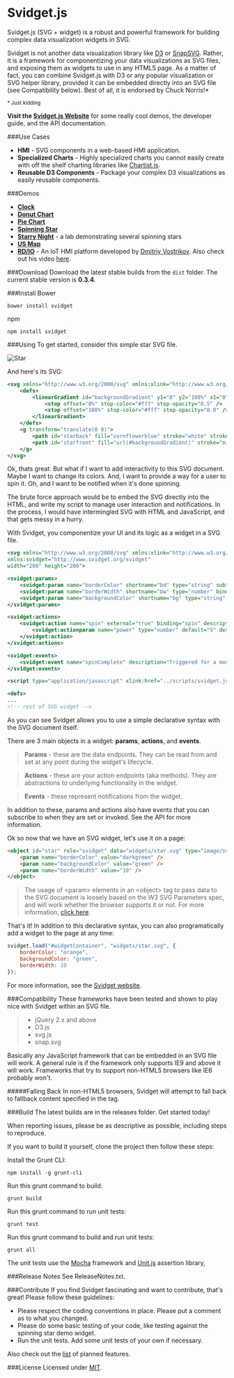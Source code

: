 ﻿Svidget.js
==========

Svidget.js (SVG + widget) is a robust and powerful framework for building complex data visualization widgets in SVG. 

Svidget is not another data visualization library like [D3](https://github.com/mbostock/d3) or [SnapSVG](https://github.com/adobe-webplatform/Snap.svg). Rather, it is a framework for componentizing your data visualizations as SVG files, and exposing them as widgets to use in any HTML5 page. As a matter of fact, you can combine Svidget.js with D3 or any popular visualization or SVG helper library, provided it can be embedded directly into an SVG file (see Compatibility below). Best of all, it is endorsed by Chuck Norris!*

<small>\* Just kidding</small>


**Visit the [Svidget.js Website](http://www.svidget.com)** for some really cool demos, the developer guide, and the API documentation.

###Use Cases
- **HMI** - SVG components in a web-based HMI application.
- **Specialized Charts** - Highly specialized charts you cannot easily create with off the shelf charting libraries like [Chartist.js](http://gionkunz.github.io/chartist-js/).
- **Reusable D3 Components** - Package your complex D3 visualizations as easily reusable components.

###Demos
- **[Clock](http://www.svidget.com/examples/clock)**
- **[Donut Chart](http://www.svidget.com/examples/donutchart)**
- **[Pie Chart](http://www.svidget.com/examples/piechart)**
- **[Spinning Star](http://www.svidget.com/examples/spinningstar)**
- **[Starry Night](http://www.svidget.com/labs/starrynight)** - a lab demonstrating several spinning stars
- **[US Map](http://www.svidget.com/examples/usmap)**
- **[RD/IO](http://www.remote-devices.io/)** - An IoT HMI platform developed by [Dmitriy Vostrikov](https://github.com/dsvost). Also check out his video [here](https://www.youtube.com/watch?v=gZtP7w6e6-k).

###Download
Download the latest stable builds from the `dist` folder. The current stable version is **0.3.4**.

###Install
Bower

    bower install svidget

npm

    npm install svidget

###Using
To get started, consider this simple star SVG file.

![Star](https://raw.githubusercontent.com/joeax/svidget/master/demo/images/star.png)

And here's its SVG:
```xml
<svg xmlns="http://www.w3.org/2000/svg" xmlns:xlink="http://www.w3.org/1999/xlink" width="200" height="200">
	<defs>
		<linearGradient id="backgroundGradient" y1="0" y2="100%" x1="0" x2="0">
			<stop offset="0%" stop-color="#fff" stop-opacity="0.5" />
			<stop offset="100%" stop-color="#fff" stop-opacity="0.0" />
		</linearGradient>
	</defs>
	<g transform="translate(0 8)">
		<path id="starback" fill="cornflowerblue" stroke="white" stroke-width="6" stroke-linejoin="round" d="M 100 4 L 128.214 61.1672 L 191.301 70.3344 L 145.651 114.833 L 156.427 177.666 L 100 148 L 43.5726 177.666 L 54.3493 114.833 L 8.69857 70.3344 L 71.7863 61.1672 Z" />
		<path id="starfront" fill="url(#backgroundGradient)" stroke="midnightblue" stroke-width="6" stroke-linejoin="round" d="M 100 4 L 128.214 61.1672 L 191.301 70.3344 L 145.651 114.833 L 156.427 177.666 L 100 148 L 43.5726 177.666 L 54.3493 114.833 L 8.69857 70.3344 L 71.7863 61.1672 Z" />
	</g>
</svg>
```


Ok, thats great. But what if I want to add interactivity to this SVG document. Maybe I want to change its colors. And, I want to provide a way for a user to spin it. Oh, and I want to be notified when it's done spinning. 

The brute force approach would be to embed the SVG directly into the HTML, and write my script to manage user interaction and notifications. In the process, I would have intermingled SVG with HTML and JavaScript, and that gets messy in a hurry. 

With Svidget, you componentize your UI and its logic as a widget in a SVG file.

```xml
<svg xmlns="http://www.w3.org/2000/svg" xmlns:xlink="http://www.w3.org/1999/xlink" 
xmlns:svidget="http://www.svidget.org/svidget"
width="200" height="200">

<svidget:params>
	<svidget:param name="borderColor" shortname="bd" type="string" subtype="color" binding="#starfront@stroke" />
	<svidget:param name="borderWidth" shortname="bw" type="number" binding="#starfront@stroke-width,#starback@stroke-width" />
	<svidget:param name="backgroundColor" shortname="bg" type="string" subtype="color" binding="#starback@fill" />
</svidget:params>

<svidget:actions>
	<svidget:action name="spin" external="true" binding="spin" description="Spins the star.">
		<svidget:actionparam name="power" type="number" default="5" description="The amount of power to exert on the star to begin its rotation."  />
	</svidget:action>
</svidget:actions>

<svidget:events>
	<svidget:event name="spinComplete" description="Triggered for a mouse over or touch hover on the shape." />
</svidget:events>

<script type="application/javascript" xlink:href="../scripts/svidget.js"></script>

<defs>
...
<!-- rest of SVG widget -->
```

As you can see Svidget allows you to use a simple declarative syntax with the SVG document itself.

There are 3 main objects in a widget: **params**, **actions**, and **events**. 

> **Params** - these are the data endpoints. They can be read from and set at any point during the widget's lifecycle.

> **Actions** - these are your action endpoints (aka methods). They are abstractions to underlying functionality in the widget. 

> **Events** - these represent notifications from the widget. 

In addition to these, params and actions also have events that you can subscribe to when they are set or invoked. See the API for more information.

Ok so now that we have an SVG widget, let's use it on a page:

```html
<object id="star" role="svidget" data="widgets/star.svg" type="image/svg+xml" width="200" height="200">
	<param name="borderColor" value="darkgreen" />
	<param name="backgroundColor" value="green" />
	<param name="borderWidth" value="10" />
</object>
```

> The usage of &lt;param&gt; elements in an &lt;object&gt; tag to pass data to the SVG document is loosely based on the W3 SVG Parameters spec, and will work whether the browser supports it or not. For more information, [click here](http://www.w3.org/TR/SVGParamPrimer/).

That's it! In addition to this declarative syntax, you can also programatically add a widget to the page at any time:

```javascript
svidget.load("#widgetContainer", "widgets/star.svg", { 
	borderColor: "orange", 
	backgroundColor: "green",
	borderWidth: 10 
});
```

For more information, see the [Svidget website](http://www.svidget.com).



###Compatibility
These frameworks have been tested and shown to play nice with Svidget within an SVG file.

> - jQuery 2.x and above
> - D3.js
> - svg.js
> - snap.svg

Basically any JavaScript framework that can be embedded in an SVG file will work. 
A general rule is if the framework only supports IE9 and above it will work. Frameworks that try to support non-HTML5 browsers like IE6 probably won't.


#####Falling Back
In non-HTML5 browsers, Svidget will attempt to fall back to fallback content specified in the <object> tag.


###Build
The latest builds are in the releases folder. Get started today! 

When reporting issues, please be as descriptive as possible, including steps to reproduce.

If you want to build it yourself, clone the project then follow these steps:

Install the Grunt CLI:

    npm install -g grunt-cli

Run this grunt command to build:

    grunt build

Run this grunt command to run unit tests:

    grunt test

Run this grunt command to build and run unit tests:

    grunt all

The unit tests use the [Mocha](http://mochajs.org/) framework and [Unit.js](http://unitjs.com/) assertion library,

###Release Notes
See ReleaseNotes.txt.

###Contribute
If you find Svidget fascinating and want to contribute, that's great! Please follow these guidelines:

- Please respect the coding conventions in place. Please put a comment as to what you changed. 
- Please do some basic testing of your code, like testing against the spinning star demo widget. 
- Run the unit tests. Add some unit tests of your own if necessary.

Also check out the [list](/CONTRIBUTING.md) of planned features.

###License
Licensed under [MIT](http://opensource.org/licenses/MIT).



